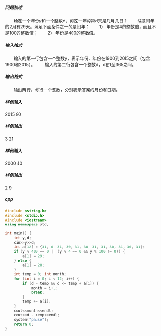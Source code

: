 ##### 问题描述
　　给定一个年份y和一个整数d，问这一年的第d天是几月几日？
　　注意闰年的2月有29天。满足下面条件之一的是闰年：
　　1） 年份是4的整数倍，而且不是100的整数倍；
　　2） 年份是400的整数倍。
##### 输入格式
　　输入的第一行包含一个整数y，表示年份，年份在1900到2015之间（包含1900和2015）。
　　输入的第二行包含一个整数d，d在1至365之间。
##### 输出格式
　　输出两行，每行一个整数，分别表示答案的月份和日期。
##### 样例输入
2015
80
##### 样例输出
3
21
##### 样例输入
2000
40
##### 样例输出
2
9
##### cpp
```c++
#include <string.h>
#include <stdio.h>
#include <iostream>
using namespace std;

int main() {
    int y,d;
    cin>>y>>d;
    int a[12] = {31, 0, 31, 30, 31, 30, 31, 31, 30, 31, 30, 31};
    if (y % 400 == 0 || (y % 4 == 0 && y % 100 != 0)) {
        a[1] = 29;
    } else {
        a[1] = 28;
    }
    int temp = 0; int month;
    for (int i = 0; i < 12; i++) {
        if (d > temp && d <= temp + a[i]) {
            month = i+1;
            break;
        }
        temp += a[i];
    }
    cout<<month<<endl;
    cout<<d - temp<<endl;
    system("pause");
    return 0;
}
```